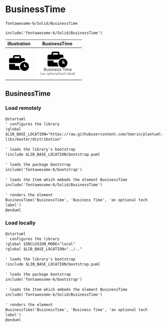 # BusinessTime


```text
fontawesome-6/Solid/BusinessTime
```

```text
include('fontawesome-6/Solid/BusinessTime')
```



| Illustration | BusinessTime |
| :---: | :---: |
| ![illustration for Illustration](../../fontawesome-6/Solid/BusinessTime.png) | ![illustration for BusinessTime](../../fontawesome-6/Solid/BusinessTime.Local.png) |




## BusinessTime

### Load remotely
```plantuml
@startuml
' configures the library
!global $LIB_BASE_LOCATION="https://raw.githubusercontent.com/tmorin/plantuml-libs/master/distribution"

' loads the library's bootstrap
!include $LIB_BASE_LOCATION/bootstrap.puml

' loads the package bootstrap
include('fontawesome-6/bootstrap')

' loads the Item which embeds the element BusinessTime
include('fontawesome-6/Solid/BusinessTime')

' renders the element
BusinessTime('BusinessTime', 'Business Time', 'an optional tech label')
@enduml
```

### Load locally
```plantuml
@startuml
' configures the library
!global $INCLUSION_MODE="local"
!global $LIB_BASE_LOCATION="../.."

' loads the library's bootstrap
!include $LIB_BASE_LOCATION/bootstrap.puml

' loads the package bootstrap
include('fontawesome-6/bootstrap')

' loads the Item which embeds the element BusinessTime
include('fontawesome-6/Solid/BusinessTime')

' renders the element
BusinessTime('BusinessTime', 'Business Time', 'an optional tech label')
@enduml
```

